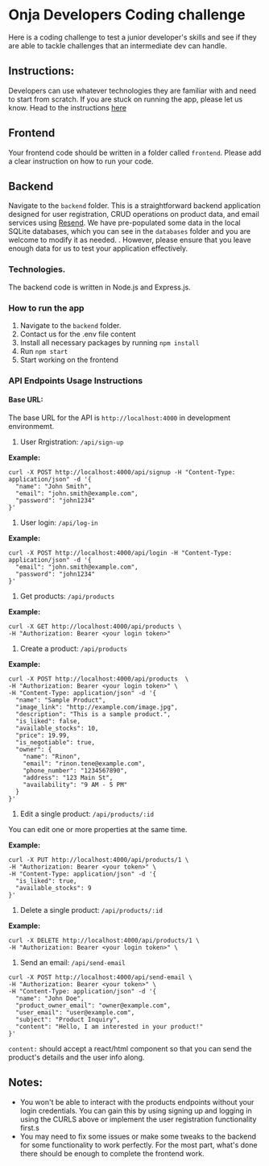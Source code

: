 # Onja Developers Coding challenge
Here is a coding challenge to test a junior developer's skills and see if they are able to tackle challenges that an intermediate dev can handle.

## Instructions:
Developers can use whatever technologies they are familiar with and need to start from scratch.
If you are stuck on running the app, please let us know.
Head to the instructions [here](https://docs.google.com/document/d/1Pstqo1wXu0v-ETa80WxtYkgq3ZzYiZWRV2E8UH12gHQ/edit)

## Frontend
Your frontend code should be written in a folder called `frontend`. Please add a clear instruction on how to run your code.

## Backend

Navigate to the `backend` folder.
This is a straightforward backend application designed for user registration, CRUD operations on product data, and email services using [Resend](https://resend.com). We have pre-populated some data in the local SQLite databases, which you can see in the `databases` folder and you are welcome to modify it as needed. .
However, please ensure that you leave enough data for us to test your application effectively.

### Technologies.
The backend code is written in Node.js and Express.js.

### How to run the app
1. Navigate to the `backend` folder.
1. Contact us for the .env file content
1. Install all necessary packages by running `npm install`
1. Run `npm start`
1. Start working on the frontend

### API Endpoints Usage Instructions

#### Base URL:
The base URL for the API is `http://localhost:4000` in development environmemt.

1. User Rrgistration: `/api/sign-up`

**Example:**

```
curl -X POST http://localhost:4000/api/signup -H "Content-Type: application/json" -d '{
  "name": "John Smith",
  "email": "john.smith@example.com",
  "password": "john1234"
}'

```

1. User login: `/api/log-in`

**Example:**

```
curl -X POST http://localhost:4000/api/login -H "Content-Type: application/json" -d '{
  "email": "john.smith@example.com",
  "password": "john1234"
}'

```
1. Get products: `/api/products`

**Example:**


```
curl -X GET http://localhost:4000/api/products \
-H "Authorization: Bearer <your login token>"

```

1. Create a product: `/api/products`

**Example:**

```
curl -X POST http://localhost:4000/api/products  \
-H "Authorization: Bearer <your login token>" \
-H "Content-Type: application/json" -d '{
  "name": "Sample Product",
  "image_link": "http://example.com/image.jpg",
  "description": "This is a sample product.",
  "is_liked": false,
  "available_stocks": 10,
  "price": 19.99,
  "is_negotiable": true,
  "owner": {
    "name": "Rinon",
    "email": "rinon.tene@example.com",
    "phone_number": "1234567890",
    "address": "123 Main St",
    "availability": "9 AM - 5 PM"
  }
}'
```

1. Edit a single product: `/api/products/:id`

You can edit one or more properties at the same time.

**Example:**

```
curl -X PUT http://localhost:4000/api/products/1 \
-H "Authorization: Bearer <your token>" \
-H "Content-Type: application/json" -d '{
  "is_liked": true,
  "available_stocks": 9
}'
```

1. Delete a single product: `/api/products/:id`

**Example:**

```
curl -X DELETE http://localhost:4000/api/products/1 \
-H "Authorization: Bearer <your login token>" \

```

1. Send an email: `/api/send-email`

```
curl -X POST http://localhost:4000/api/send-email \
-H "Authorization: Bearer <your token>" \
-H "Content-Type: application/json" -d '{
  "name": "John Doe",
  "product_owner_email": "owner@example.com",
  "user_email": "user@example.com",
  "subject": "Product Inquiry",
  "content": "Hello, I am interested in your product!"
}'
```
`content:` should accept a react/html component so that you can send the product's details and the user info along.

## Notes:
- You won't be able to interact with the products endpoints without your login credentials. You can gain this by using signing up and logging in using the CURLS above or implement the user registration functionality first.s
- You may need to fix some issues or make some tweaks to the backend for some functionality to work perfectly. For the most part, what's done there should be enough to complete the frontend work.
